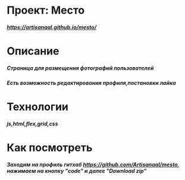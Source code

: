 # Проект: Место
#####    https://artisanaal.github.io/mesto/ 
# Описание
#####    Страница для размещения фотографий пользователей
 #####    Есть возможность редактирования профиля,постановки лайка

# Технологии
##### js,html,flex,grid,css
# Как посмотреть
#####     Заходим на профиль гитхаб  https://github.com/Artisanaal/mesto, нажимаем на кнопку "code" и далее "Download zip"


